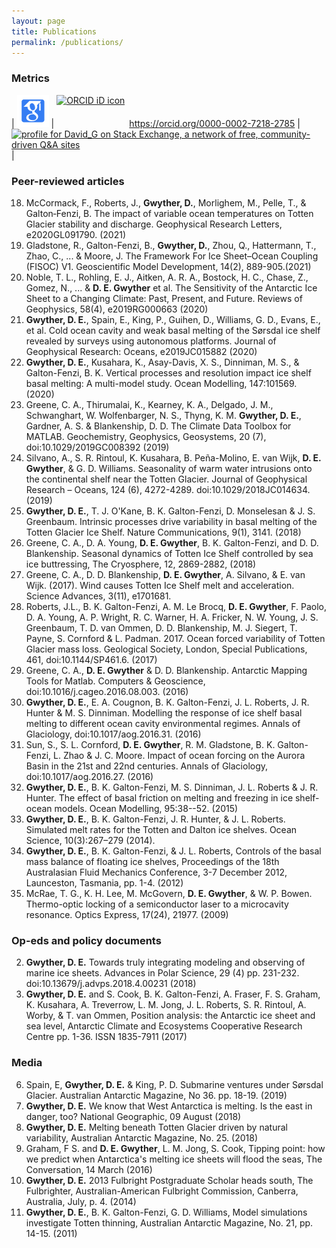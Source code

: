```yaml
---
layout: page
title: Publications
permalink: /publications/
---
```

### Metrics

| [![Google Scholar Logo](GoogleScholar.png)](https://scholar.google.com.au/citations?user=C0PFbeQAAAAJ&hl=en) | <a itemprop="sameAs" content="https://orcid.org/0000-0002-7218-2785" href="https://orcid.org/0000-0002-7218-2785" target="orcid.widget" rel="me noopener noreferrer" style="vertical-align:top;"><img src="https://orcid.org/sites/default/files/images/orcid_16x16.png" style="width:1em;margin-right:.5em;" alt="ORCID iD icon">https://orcid.org/0000-0002-7218-2785</a>  | <a href="https://stackexchange.com/users/1469184"><img src="https://stackexchange.com/users/flair/1469184.png" width="208" height="58" alt="profile for David_G on Stack Exchange, a network of free, community-driven Q&amp;A sites" title="profile for David_G on Stack Exchange, a network of free, community-driven Q&amp;A sites"></a> |

### Peer-reviewed articles
18. McCormack, F., Roberts, J., **Gwyther, D.**, Morlighem, M., Pelle, T., \& Galton‐Fenzi, B. The impact of variable ocean temperatures on Totten Glacier stability and discharge. Geophysical Research Letters, e2020GL091790.  (2021)
17. Gladstone, R., Galton-Fenzi, B., **Gwyther, D.**, Zhou, Q., Hattermann, T., Zhao, C., ... \& Moore, J. The Framework For Ice Sheet–Ocean Coupling (FISOC) V1. Geoscientific Model Development, 14(2), 889-905.(2021)
16. Noble, T. L., Rohling, E. J., Aitken, A. R. A., Bostock, H. C., Chase, Z., Gomez, N., ... \& **D. E. Gwyther** et al. The Sensitivity of the Antarctic Ice Sheet to a Changing Climate: Past, Present, and Future. Reviews of Geophysics, 58(4), e2019RG000663 (2020)
15. **Gwyther, D. E.**, Spain, E., King, P., Guihen, D., Williams, G. D., Evans, E., et al. Cold ocean cavity and weak basal melting of the Sørsdal ice shelf revealed by surveys using autonomous platforms. Journal of Geophysical Research: Oceans, e2019JC015882 (2020)
14.	**Gwyther, D. E.**, Kusahara, K., Asay-Davis, X. S., Dinniman, M. S., & Galton-Fenzi, B. K. Vertical processes and resolution impact ice shelf basal melting: A multi-model study. Ocean Modelling, 147:101569. (2020)
13.	Greene, C. A., Thirumalai, K.,  Kearney, K. A., Delgado, J. M., Schwanghart, W. Wolfenbarger, N. S., Thyng, K. M. **Gwyther, D. E.**, Gardner, A. S. & Blankenship, D. D. The Climate Data Toolbox for MATLAB. Geochemistry, Geophysics, Geosystems, 20 (7), doi:10.1029/2019GC008392 (2019)
12.	Silvano, A., S. R. Rintoul, K. Kusahara, B. Peña-Molino, E. van Wijk, **D. E. Gwyther**, & G. D. Williams. Seasonality of warm water intrusions onto the continental shelf near the Totten Glacier. Journal of Geophysical Research – Oceans, 124 (6), 4272-4289. doi:10.1029/2018JC014634. (2019)
11.	**Gwyther, D. E.**, T. J. O'Kane, B. K. Galton-Fenzi, D. Monselesan & J. S. Greenbaum. Intrinsic processes drive variability in basal melting of the Totten Glacier Ice Shelf. Nature Communications, 9(1), 3141. (2018)
10.	Greene, C. A., D. A. Young, **D. E. Gwyther**, B. K. Galton-Fenzi, and D. D. Blankenship. Seasonal dynamics of Totten Ice Shelf controlled by sea ice buttressing, The Cryosphere, 12, 2869-2882, (2018)
9.	Greene, C. A., D. D. Blankenship, **D. E. Gwyther**, A. Silvano, & E. van Wijk. (2017). Wind causes Totten Ice Shelf melt and acceleration. Science Advances, 3(11), e1701681.
8.	Roberts, J.L., B. K. Galton-Fenzi, A. M. Le Brocq, **D. E. Gwyther**, F. Paolo, D. A. Young, A. P. Wright, R. C. Warner, H. A. Fricker, N. W. Young, J. S. Greenbaum, T. D. van Ommen, D. D. Blankenship, M. J. Siegert, T. Payne, S. Cornford & L. Padman. 2017. Ocean forced variability of Totten Glacier mass loss. Geological Society, London, Special Publications, 461, doi:10.1144/SP461.6. (2017)
7.	Greene, C. A., **D. E. Gwyther** & D. D. Blankenship.  Antarctic Mapping Tools for Matlab. Computers & Geoscience, doi:10.1016/j.cageo.2016.08.003. (2016)
6.	**Gwyther, D. E.**, E. A. Cougnon, B. K. Galton-Fenzi, J. L. Roberts, J. R. Hunter & M. S. Dinniman. Modelling the response of ice shelf basal melting to different ocean cavity environmental regimes. Annals of Glaciology, doi:10.1017/aog.2016.31. (2016)
5.	Sun, S., S. L. Cornford, **D. E. Gwyther**, R. M. Gladstone, B. K. Galton-Fenzi, L. Zhao & J. C. Moore. Impact of ocean forcing on the Aurora Basin in the 21st and 22nd centuries. Annals of Glaciology, doi:10.1017/aog.2016.27. (2016)
4.	**Gwyther, D. E.**, B. K. Galton-Fenzi, M. S. Dinniman, J. L. Roberts & J. R. Hunter. The effect of basal friction on melting and freezing in ice shelf-ocean models. Ocean Modelling, 95:38--52. (2015)
3.	**Gwyther, D. E.**, B. K. Galton-Fenzi, J. R. Hunter, & J. L. Roberts. Simulated melt rates for the Totten and Dalton ice shelves. Ocean Science, 10(3):267–279 (2014).
2.	**Gwyther, D. E.**, B. K. Galton-Fenzi, & J. L. Roberts, Controls of the basal mass balance of floating ice shelves, Proceedings of the 18th Australasian Fluid Mechanics Conference, 3-7 December 2012, Launceston, Tasmania, pp. 1-4. (2012) 
1.	McRae, T. G., K. H. Lee, M. McGovern, **D. E. Gwyther**, & W. P. Bowen. Thermo-optic locking of a semiconductor laser to a microcavity resonance. Optics Express, 17(24), 21977. (2009)

### Op-eds and policy documents
2.	**Gwyther, D. E.** Towards truly integrating modeling and observing of marine ice sheets. Advances in Polar Science, 29 (4) pp. 231-232. doi:10.13679/j.advps.2018.4.00231 (2018)
1.	**Gwyther, D. E.** and S. Cook, B. K. Galton-Fenzi, A. Fraser, F. S. Graham, K. Kusahara, A. Treverrow, L. M. Jong, J. L. Roberts, S. R. Rintoul, A. Worby, & T. van Ommen, Position analysis: the Antarctic ice sheet and sea level, Antarctic Climate and Ecosystems Cooperative Research Centre pp. 1-36. ISSN 1835-7911 (2017)

### Media
6.	Spain, E, **Gwyther, D. E.** & King, P. D. Submarine ventures under Sørsdal Glacier. Australian Antarctic Magazine, No 36. pp. 18-19. (2019)
5.	**Gwyther, D. E.** We know that West Antarctica is melting. Is the east in danger, too? National Geographic, 09 August (2018)
4.	**Gwyther, D. E.** Melting beneath Totten Glacier driven by natural variability, Australian Antarctic Magazine, No. 25. (2018)
3.	Graham, F S. and **D. E. Gwyther**, L. M. Jong, S. Cook, Tipping point: how we predict when Antarctica's melting ice sheets will flood the seas, The Conversation, 14 March (2016)
2.	**Gwyther, D. E.** 2013 Fulbright Postgraduate Scholar heads south, The Fulbrighter, Australian-American Fulbright Commission, Canberra, Australia, July, p. 4. (2014)
1.	**Gwyther, D. E.**, B. K. Galton-Fenzi, G. D. Williams, Model simulations investigate Totten thinning, Australian Antarctic Magazine, No. 21, pp. 14-15. (2011)

